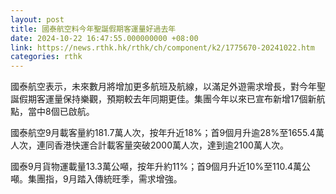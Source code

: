 ```yaml
---
layout: post
title: 國泰航空料今年聖誕假期客運量好過去年
date: 2024-10-22 16:47:55.000000000 +08:00
link: https://news.rthk.hk/rthk/ch/component/k2/1775670-20241022.htm
categories: rthk
---
```


國泰航空表示，未來數月將增加更多航班及航線，以滿足外遊需求增長，對今年聖誕假期客運量保持樂觀，預期較去年同期更佳。集團今年以來已宣布新增17個新航點，當中8個已啟航。

國泰航空9月載客量約181.7萬人次，按年升近18%；首9個月升逾28%至1655.4萬人次，連同香港快運合計載客量突破2000萬人次，達到逾2100萬人次。

國泰9月貨物運載量13.3萬公噸，按年升約11%；首9個月升近10%至110.4萬公噸。集團指，9月踏入傳統旺季，需求增強。
